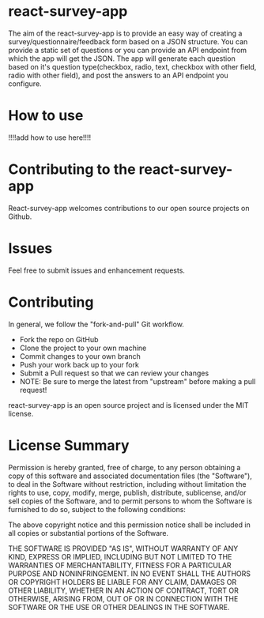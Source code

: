 # react-survey-app
The aim of the react-survey-app is to provide an easy way of creating a survey/questionnaire/feedback form based on a JSON structure. You can provide a static set of questions or you can provide an API endpoint from which the app will get the JSON. The app will generate  each question based on it's question type(checkbox, radio, text, checkbox with other field, radio with other field), and post the answers to an API endpoint you configure.

# How to use
!!!!add how to use here!!!!

# Contributing to the react-survey-app
React-survey-app welcomes contributions to our open source projects on Github.

# Issues
Feel free to submit issues and enhancement requests.

# Contributing
In general, we follow the "fork-and-pull" Git workflow.

- Fork the repo on GitHub
- Clone the project to your own machine
- Commit changes to your own branch
- Push your work back up to your fork
- Submit a Pull request so that we can review your changes
- NOTE: Be sure to merge the latest from "upstream" before making a pull request!

react-survey-app is an open source project and is licensed under the MIT license.

# License Summary
Permission is hereby granted, free of charge, to any person obtaining a copy
of this software and associated documentation files (the "Software"), to deal
in the Software without restriction, including without limitation the rights
to use, copy, modify, merge, publish, distribute, sublicense, and/or sell
copies of the Software, and to permit persons to whom the Software is
furnished to do so, subject to the following conditions:

The above copyright notice and this permission notice shall be included in
all copies or substantial portions of the Software.

THE SOFTWARE IS PROVIDED "AS IS", WITHOUT WARRANTY OF ANY KIND, EXPRESS OR
IMPLIED, INCLUDING BUT NOT LIMITED TO THE WARRANTIES OF MERCHANTABILITY,
FITNESS FOR A PARTICULAR PURPOSE AND NONINFRINGEMENT. IN NO EVENT SHALL THE
AUTHORS OR COPYRIGHT HOLDERS BE LIABLE FOR ANY CLAIM, DAMAGES OR OTHER
LIABILITY, WHETHER IN AN ACTION OF CONTRACT, TORT OR OTHERWISE, ARISING FROM,
OUT OF OR IN CONNECTION WITH THE SOFTWARE OR THE USE OR OTHER DEALINGS IN
THE SOFTWARE.
